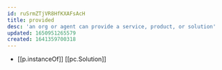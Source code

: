 ```yaml
---
id: ruSrmZTjVR8HfKXAFsAcH
title: provided
desc: 'an org or agent can provide a service, product, or solution'
updated: 1650951265579
created: 1641359700318
---
```



- [[p.instanceOf]] [[pc.Solution]]
